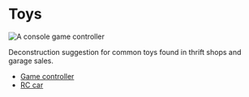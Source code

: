 # Toys

![A console game controller]({{site.baseurl}}/assets/gamecontroller.jpg)

Deconstruction suggestion for common toys found in thrift shops
and garage sales.

* [Game controller]({{site.baseurl}}/toys/game-controller)
* [RC car]({{site.baseurl}}/toys/rc-car)